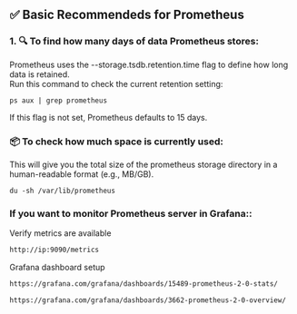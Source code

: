 ## ✅ Basic Recommendeds for Prometheus

### 1. 🔍 To find how many days of data Prometheus stores: 
Prometheus uses the --storage.tsdb.retention.time flag to define how long data is retained.  
Run this command to check the current retention setting:
```
ps aux | grep prometheus
```
If this flag is not set, Prometheus defaults to 15 days.
### 📦 To check how much space is currently used:
This will give you the total size of the prometheus storage directory in a human-readable format (e.g., MB/GB).
```
du -sh /var/lib/prometheus
```

### If you want to monitor Prometheus server in Grafana::
Verify metrics are available
```sh
http://ip:9090/metrics
```

Grafana dashboard setup
```sh
https://grafana.com/grafana/dashboards/15489-prometheus-2-0-stats/
```
```sh
https://grafana.com/grafana/dashboards/3662-prometheus-2-0-overview/
```
